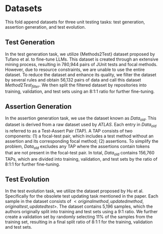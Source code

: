 # Datasets

This fold append datasets for three unit testing tasks: test generation, assertion generation, and test evolution.

## Test Generation

In the test generation task, we utilize {Methods2Test} dataset proposed by Tufano et al. to fine-tune LLMs. This dataset is created through an extensive mining process, resulting in 780,944 pairs of JUnit tests and focal methods. However, due to resource constraints, we are unable to use the entire dataset. To reduce the dataset and enhance its quality, we filter the dataset by several rules and obtain 56,132 pairs of data and call this dataset $Method2Test_{filter}$. We then split the filtered dataset by repositories into training, validation, and test sets using an 8:1:1 ratio for further fine-tuning.

## Assertion Generation

In the assertion generation task, we use the dataset known as $Data_{old}$. This dataset is derived from a raw dataset used by *ATLAS*. Each entry in $Data_{old}$ is referred to as a Test-Assert Pair (TAP). A TAP consists of two components: (1) a focal-test pair, which includes a test method without an assertion and its corresponding focal method; (2) assertions. 
To simplify the problem, $Data_{old}$ excludes any TAP where the assertions contain tokens that are not present in the focal-test pair. In total, $Data_{old}$ contains 156,760 TAPs, which are divided into training, validation, and test sets by the ratio of 8:1:1 for further fine-tuning.

## Test Evolution

In the test evolution task, we utilize the dataset proposed by Hu et al. Specifically for the obsolete test updating task mentioned in the paper. Each sample in the dataset consists of $<original method, updated method, original test, updated test>$. The dataset contains 5,196 samples, which the authors originally split into training and test sets using a 9:1 ratio. We further create a validation set by randomly selecting 11\% of the samples from the training set, resulting in a final split ratio of 8:1:1 for the training, validation and test sets. 